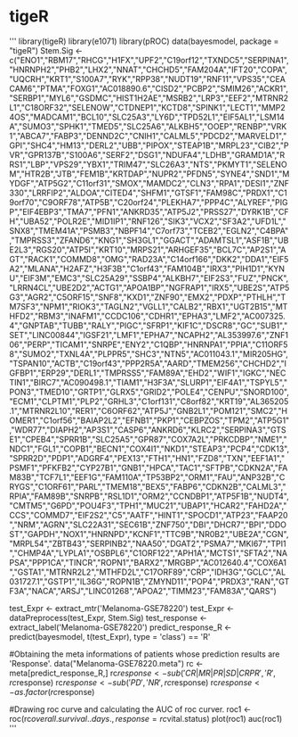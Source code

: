 # tigeR

'''
library(tigeR)
library(e1071)
library(pROC)
data(bayesmodel, package = "tigeR")
Stem.Sig <- c("ENO1","RBM17","RHCG","H1FX","UPF2","C19orf12","TXNDC5","SERPINA1","HNRNPH2","PHB2","LHX2","NNAT","CHCHD5","FAM204A","IFT20","COPA","UQCRH","KRT1","S100A7","RYK","RPP38","NUDT19","RNF11","VPS35","CEACAM6","PTMA","FOXG1","AC018890.6","CISD2","PCBP2","SMIM26","ACKR1","SERBP1","MYL6","GSDMC","HIST1H2AE","MSRB2","LRP3","EEF2","MTRNR2L1","C18ORF32","SELENOW","CTDNEP1","KCTD8","SPINK1","LECT1","MMP24OS","MADCAM1","BCL10","SLC25A3","LY6D","TPD52L1","EIF5AL1","LSM14A","SUMO3","SPHK1","TMED5","SLC25A6","ALKBH5","OOEP","RENBP","VRK1","ABCA7","FABP3","DENND2C","CNIH1","CALML5","PDCD2","MARVELD1","GPI","SHC4","HM13","DERL2","UBB","PIPOX","STEAP1B","MRPL23","CIB2","PVR","GPR137B","S100A6","SERF2","DSG1","NDUFA4","LDHB","GRAMD1A","RRS1","LBP","VPS29","YBX1","TRIM47","SLC26A3","NTS","PKMYT1","SELENOM","HTR2B","JTB","FEM1B","KRTDAP","NUPR2","PFDN5","SYNE4","SND1","MYDGF","ATP5G2","C11orf31","SMOX","MAMDC2","CLN3","RPA1","DESI1","ZNF330","LRRFIP2","ALDOA","CITED4","SHFM1","GTSF1","FAM98C","PRDX1","C19orf70","C9ORF78","ATP5B","C20orf24","PLEKHA7","PPP4C","ALYREF","PIGP","EIF4EBP3","TMA7","PFN1","ANKRD35","ATP5J2","PRSS27","DYRK1B","CFH","UBA52","POLR2E","MID1IP1","RNF126","SIK3","VCX2","SF3A2","UFD1L","SNX8","TMEM41A","PSMB3","NBPF14","C7orf73","TCEB2","EGLN2","C4BPA","TMPRSS3","ZFAND6","KNG1","SH3GL1","GGACT","ADAMTSL1","ASF1B","UBE2L3","RGS20","ATP5I","KRT10","MRPS21","ARHGEF35","BCL7C","AP2S1","AGT","RACK1","COMMD8","OMG","RAD23A","C14orf166","DKK2","DDA1","EIF5A2","MLANA","H2AFZ","H3F3B","C1orf43","FAM104B","IRX3","PIH1D1","KYNU","EIF3M","EMC3","SLC25A29","SSBP4","ALKBH7","EIF2S3","FUZ","PNCK","LRRN4CL","UBE2D2","ACTG1","APOA1BP","NGFRAP1","IRX5","UBE2S","ATP5G3","AGR2","C5ORF15","SNF8","KXD1","ZNF90","EMX2","PDXP","PTHLH","TM7SF3","NPM1","RIOK3","TAGLN2","VGLL1","CALB2","RBX1","UGT2B15","MTHFD2","RBM3","INAFM1","CCDC106","CDHR1","EPHA3","LMF2","AC007325.4","GNPTAB","TUBB","RALY","PIGC","SFRP1","KIF1C","DSCR8","GC","SUB1","SET","LINC00844","IGSF21","LMF1","EPHA7","NCAPH2","AL353997.6","ZNF106","PERP","TICAM1","SNRPE","ENY2","C1QBP","HNRNPA1","PPIA","C11ORF58","SUMO2","TXNL4A","PLPPR5","SHC3","NTN5","AC011043.1","MIR205HG","TSPAN10","ACTB","C19orf43","PPP2R5A","AARD","TMEM256","CHCHD2","IGFBP1","ERP29","DERL1","TMPRSS5","FAM89A","EHD2","WIF1","IGKC","NECTIN1","BIRC7","AC090498.1","TIAM1","H3F3A","SLURP1","EIF4A1","TSPYL5","PON3","TMED10","GRTP1","GLRX5","GRID2","POLE4","CENPU","SNORD100","ECM1","CLPTM1","PLP2","GRHL3","C1orf131","C8orf82","KRT19","AL365205.1","MTRNR2L10","RER1","C6ORF62","ATP5J","GNB2L1","POM121","SMC2","HOMER1","C1orf56","BAIAP2L2","EFNB1","PKP1","CEBPZOS","TPM2","ATP5G1","WDR77","DIAPH2","AP3S1","CASP6","ANKRD6","KLRC2","SERPINA3","GTSE1","CPEB4","SPRR1B","SLC25A5","GPR87","COX7A2L","PRKCDBP","NME1","NDC1","FGL1","COPB1","BECN1","COX4I1","NKD1","STEAP3","PCP4","CDK13","SPRR2D","PDP1","ADGRF4","PEX13","FTH1","HN1","FZD8","TXN","EEF1A1","PSMF1","PFKFB2","CYP27B1","GNB1","HPCA","TAC1","SFTPB","CDKN2A","FAM83B","TCF7L1","EEF1G","FAM110A","TP53BP2","ORM1","FAU","ANP32B","CRYGS","C1ORF61","PARL","TMEM18","BEX5","FABP6","CDKN2B","CALML3","RPIA","FAM89B","SNRPB","RSL1D1","ORM2","CCNDBP1","ATP5F1B","NUDT4","CMTM5","G6PD","POU4F3","TPH1","MUC21","UBAP1","HCAR2","FAHD2A","CCS","COMMD7","EIF2S2","C5","AATF","HINT1","SPOCD1","ATP23","FAAP20","NRM","AGRN","SLC22A31","SEC61B","ZNF750","DBI","DHCR7","BPI","DDOST","GAPDH","NOX1","HNRNPD","KCNF1","TTC9B","NR0B2","UBE2A","CGN","MRPL54","ZBTB43","SERPINB2","NAA50","DGAT2","PSMA7","MKI67","TPI1","CHMP4A","LYPLA1","OSBPL6","C1ORF122","APH1A","MCTS1","SFTA2","NAPSA","PPP1CA","TINCR","ROPN1","BARX2","MRGBP","AC012640.4","COX6A1","GSTA1","MTRNR2L2","MTHFD2L","C17ORF89","CRP","IDH3G","GCLC","AL031727.1","GSTP1","IL36G","ROPN1B","ZMYND11","POP4","PRDX3","RAN","GTF3A","NACA","ARSJ","LINC01268","APOA2","TIMM23","FAM83A","QARS")

test_Expr <- extract_mtr('Melanoma-GSE78220')
test_Expr <- dataPreprocess(test_Expr, Stem.Sig)
test_response <- extract_label('Melanoma-GSE78220')
predict_response_R <- predict(bayesmodel, t(test_Expr), type = 'class') == 'R'

#Obtaining the meta informations of patients whose prediction results are 'Response'.
data("Melanoma-GSE78220.meta")
rc <- meta[predict_response_R,]
rc$response <- sub('CR|MR|PR|SD|CRPR', 'R', rc$response)
rc$response <- sub('PD', 'NR', rc$response)
rc$response <- as.factor(rc$response)

#Drawing roc curve and calculating the AUC of roc curver.
roc1 <- roc(rc$overall.survival..days., response = rc$vital.status)
plot(roc1)
auc(roc1)
'''
